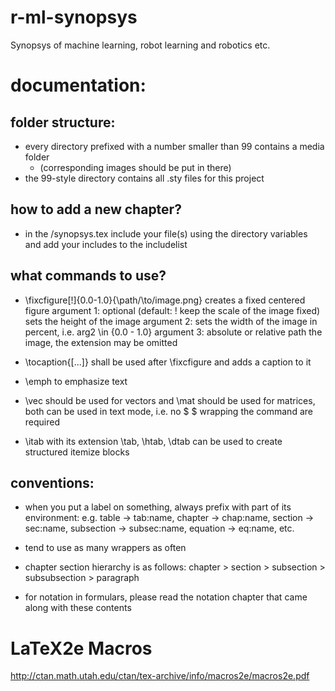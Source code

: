 # r-ml-synopsys
Synopsys of machine learning, robot learning and robotics etc.


# documentation:

## folder structure:
- every directory prefixed with a number smaller than 99 contains a media folder
  - (corresponding images should be put in there)
- the 99-style directory contains all .sty files for this project

## how to add a new chapter?
- in the /synopsys.tex include your file(s) using the directory variables and
  add your includes to the includelist
  
## what commands to use?
- \fixcfigure[!]{0.0-1.0}{\path/\to/image.png}  creates a fixed centered figure
  argument 1: optional (default: ! keep the scale of the image fixed) sets the 
              height of the image
  argument 2: sets the width of the image in percent, i.e. arg2 \in {0.0 - 1.0}
  argument 3: absolute or relative path the image, the extension may be omitted
  
- \tocaption{[...]} shall be used after \fixcfigure and adds a caption to it

- \emph to emphasize text

- \vec should be used for vectors and \mat should be used for matrices, both can
  be used in text mode, i.e. no $ $ wrapping the command are required
  
- \itab with its extension \tab, \htab, \dtab can be used to create structured 
  itemize blocks

## conventions:
- when you put a label on something, always prefix with part of its environment:
  e.g. table -> tab:name, chapter -> chap:name, section -> sec:name, 
       subsection -> subsec:name, equation -> eq:name, etc.

- tend to use as many wrappers as often

- chapter section hierarchy is as follows: chapter > section > subsection
                                                   > subsubsection > paragraph

- for notation in formulars, please read the notation chapter that came along 
  with these contents


# LaTeX2e Macros
http://ctan.math.utah.edu/ctan/tex-archive/info/macros2e/macros2e.pdf